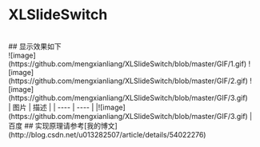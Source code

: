 # XLSlideSwitch
 <br>
## 显示效果如下
 <br>
 ![image](https://github.com/mengxianliang/XLSlideSwitch/blob/master/GIF/1.gif)
 ![image](https://github.com/mengxianliang/XLSlideSwitch/blob/master/GIF/2.gif)
 ![image](https://github.com/mengxianliang/XLSlideSwitch/blob/master/GIF/3.gif)
<br>
| 图片 | 描述 |
| ---- | ---- |
|![image](https://github.com/mengxianliang/XLSlideSwitch/blob/master/GIF/3.gif) | 百度
## 实现原理请参考[我的博文](http://blog.csdn.net/u013282507/article/details/54022276)
